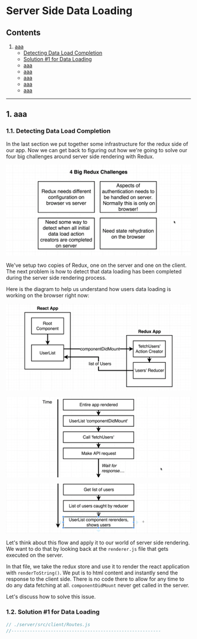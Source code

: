 # Server Side Data Loading

## Contents

1. [aaa](#)
    * [Detecting Data Load Completion](#)
    * [Solution #1 for Data Loading](#)
    * [aaa](#)
    * [aaa](#)
    * [aaa](#)
    * [aaa](#)
    * [aaa](#)
    
    
  
---

## 1. aaa

### 1.1. Detecting Data Load Completion

In the last section we put together some infrastructure for the redux side of our app. Now we can get back to figuring out how we're going to solve our four big challenges around server side rendering with Redux.

![01](./images/03/03-01.png "01")

We've setup two copies of Redux, one on the server and one on the client. The next problem is how to detect that data loading has been completed during the server side rendering process.

Here is the diagram to help us understand how users data loading is working on the browser right now:

![02](./images/03/03-02.png "02")

![03](./images/03/03-03.png "03")

![04](./images/03/03-04.png "04")

Let's think about this flow and apply it to our world of server side rendering. We want to do that by looking back at the `renderer.js` file that gets executed on the server.

In that file, we take the redux store and use it to render the react application with `renderToString()`. We put is to html content and instantly send the response to the client side. There is no code there to allow for any time to do any data fetching at all. `componentDidMount` never get called in the server.

Let's discuss how to solve this issue.

### 1.2. Solution #1 for Data Loading

```javascript
// ./server/src/client/Routes.js
//---------------------------------------------------------
```